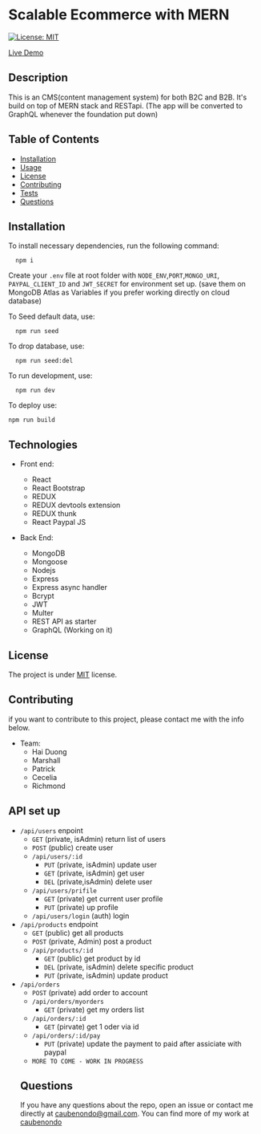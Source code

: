 # Scalable Ecommerce with MERN
  [![License: MIT](https://img.shields.io/badge/License-MIT-yellow.svg)](https://opensource.org/licenses/MIT)


    
[Live Demo](https://glacial-lowlands-84709.herokuapp.com/)

  ## Description
  This is an CMS(content management system) for both B2C and B2B. It's build on top of MERN stack and RESTapi. (The app will be converted to GraphQL whenever the foundation put down)

  ## Table of Contents
  * [Installation](#Installation)
  * [Usage](#Usage)
  * [License](#License)
  * [Contributing](#Contributing)
  * [Tests](#Tests)
  * [Questions](#Questions)

  ## Installation <a name='Installation'></a>
  To install necessary dependencies, run the following command:
  ```
    npm i
  ```
  Create your `.env` file at root folder with `NODE_ENV`,`PORT`,`MONGO_URI`, `PAYPAL_CLIENT_ID` and `JWT_SECRET` for environment set up. (save them on MongoDB Atlas as Variables if you prefer working directly on cloud database)
  
  To Seed default data, use: 
  ```
    npm run seed
  ```
  To drop database, use:
  ```
    npm run seed:del
  ```

  To run development, use:
  ```
    npm run dev
  ```

  To deploy use: 
  ```
  npm run build
  ```   

  ## Technologies <a name='Usage'></a>
  - Front end:
    - React
    - React Bootstrap
    - REDUX
    - REDUX devtools extension
    - REDUX thunk
    - React Paypal JS

  - Back End:
    - MongoDB
    - Mongoose
    - Nodejs
    - Express
    - Express async handler
    - Bcrypt
    - JWT
    - Multer
    - REST API as starter
    - GraphQL (Working on it)
    

  
  ## License <a name='License'></a>
  The project is under [MIT](https://opensource.org/licenses/MIT) license.

  ## Contributing <a name='Contributing'></a>
  if you want to contribute to this project, please contact me with the info below.
  - Team:
    - Hai Duong
    - Marshall
    - Patrick
    - Cecelia
    - Richmond

  ## API set up <a name='Tests'></a>
- `/api/users` enpoint
    - `GET` (private, isAdmin) return list of users
    - `POST` (public) create user
    - `/api/users/:id`
        - `PUT` (private, isAdmin) update user
        - `GET` (private, isAdmin) get user
        - `DEL` (private,isAdmin) delete user
    - `/api/users/prifile`
        - `GET` (private) get current user profile
        - `PUT` (private) up profile
    - `/api/users/login` (auth) login
- `/api/products` endpoint
    - `GET` (public) get all products
    - `POST` (private, Admin) post a product
    - `/api/products/:id`
        - `GET` (public) get product by id
        - `DEL` (private, isAdmin) delete specific product
        - `PUT` (private, isAdmin) update product
- `/api/orders`
    - `POST` (private) add order to account
    - `/api/orders/myorders` 
        - `GET` (private) get my orders list
    - `/api/orders/:id`
        - `GET` (pirvate) get 1 oder via id
    - `/api/orders/:id/pay`
        - `PUT` (private) update the payment to paid after assiciate with paypal
    - `MORE TO COME - WORK IN PROGRESS`
  ## Questions <a name='Questions'></a>
  If you have any questions about the repo, open an issue or contact me directly at caubenondo@gmail.com.
  You can find more of my work at [caubenondo](https://github.com/caubenondo)
